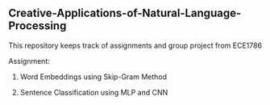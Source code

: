 ## Creative-Applications-of-Natural-Language-Processing

This repository keeps track of assignments and group project from ECE1786

Assignment:

1. Word Embeddings using Skip-Gram Method

2. Sentence Classification using MLP and CNN
